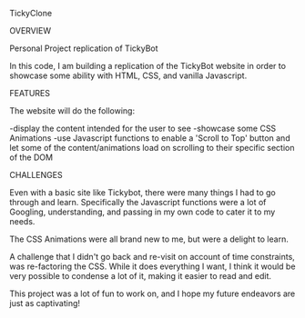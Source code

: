 TickyClone







OVERVIEW

Personal Project replication of TickyBot

In this code, I am building a replication of the TickyBot website in order to showcase some ability with HTML, CSS, and vanilla Javascript.



FEATURES

The website will do the following:

-display the content intended for the user to see
-showcase some CSS Animations
-use Javascript functions to enable a 'Scroll to Top' button and let some of the content/animations load on scrolling to their specific section of the DOM



CHALLENGES

Even with a basic site like Tickybot, there were many things I had to go through and learn. Specifically the Javascript functions were a lot of Googling, understanding, and passing in my own code to cater it to my needs.

The CSS Animations were all brand new to me, but were a delight to learn.

A challenge that I didn't go back and re-visit on account of time constraints, was re-factoring the CSS. While it does everything I want, I think it would be very possible to condense a lot of it, making it easier to read and edit.




This project was a lot of fun to work on, and I hope my future endeavors are just as captivating!
